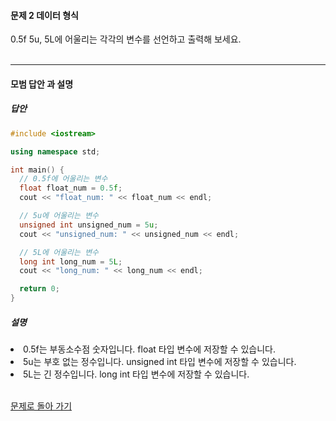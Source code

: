 #### 문제 2 데이터 형식
0.5f 5u, 5L에 어울리는 각각의 변수를 선언하고 출력해 보세요.
<br/><br/>

---

#### 모범 답안 과 설명
##### 답안
```cpp
#include <iostream>

using namespace std;

int main() {
  // 0.5f에 어울리는 변수
  float float_num = 0.5f;
  cout << "float_num: " << float_num << endl;

  // 5u에 어울리는 변수
  unsigned int unsigned_num = 5u;
  cout << "unsigned_num: " << unsigned_num << endl;

  // 5L에 어울리는 변수
  long int long_num = 5L;
  cout << "long_num: " << long_num << endl;

  return 0;
}
```
##### 설명
<li>0.5f는 부동소수점 숫자입니다. float 타입 변수에 저장할 수 있습니다.</li>
<li>5u는 부호 없는 정수입니다. unsigned int 타입 변수에 저장할 수 있습니다.</li>
<li>5L는 긴 정수입니다. long int 타입 변수에 저장할 수 있습니다.</li><br>

[문제로 돌아 가기](README.md "문제로 돌아 가기")
